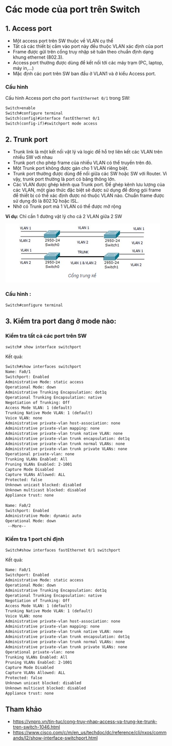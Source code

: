 # Các mode của port trên Switch

## 1. Access port
- Một access port trên SW thuộc về VLAN cụ thể
- Tất cả các thiết bị cắm vào port này đều thuộc VLAN xác định của port
- Frame được gửi trên cổng truy nhập sẽ tuân theo chuẩn định dạng khung ethernet (802.3).
- Access port thường được dùng để kết nối tới các máy trạm (PC, laptop, máy in,...)
- Mặc định các port trên SW ban đầu ở VLAN1 và ở kiểu Access port.

### Cấu hình
Cấu hình Access port cho port `fastEthernet 0/1` trong SW:
```
Switch>enable 
Switch#configure terminal 
Switch(config)#interface fastEthernet 0/1
Switch(config-if)#switchport mode access 
```

## 2. Trunk port
- Trunk link là một kết nối vật lý và logic để hỗ trợ liên kết các VLAN trên nhiều SW với nhau
- Trunk port cho phép frame của nhiều VLAN có thể truyền trên đó. 
- Một Trunk port không được gán cho 1 VLAN riêng biệt.
- Trunk port thường được dùng để nối giữa các SW hoặc SW với Router. Vì vậy, trunk port thường là port có băng thông lớn.
- Các VLAN được ghép kênh qua Trunk port. Để ghép kênh lưu lượng của các VLAN, một giao thức đặc biệt sẽ được sử dụng để đóng gói frame để thiết bị có thể xác định được nó thuộc VLAN nào. Chuẩn frame được sử dụng đó là 802.1Q hoặc ISL.
- Nhờ có Trunk port mà 1 VLAN có thể được mở rộng

**Ví dụ:** Chỉ cần 1 đường vật lý cho cả 2 VLAN giữa 2 SW

<img src="..\images\Screenshot_25.png">

### Cấu hình :
```
Switch#configure terminal 
```

## 3. Kiểm tra port đang ở mode nào:
### Kiểm tra tất cả các port trên SW
```
switch# show interface switchport
```
Kết quả:
```
Switch#show interfaces switchport 
Name: Fa0/1
Switchport: Enabled
Administrative Mode: static access
Operational Mode: down
Administrative Trunking Encapsulation: dot1q
Operational Trunking Encapsulation: native
Negotiation of Trunking: Off
Access Mode VLAN: 1 (default)
Trunking Native Mode VLAN: 1 (default)
Voice VLAN: none
Administrative private-vlan host-association: none
Administrative private-vlan mapping: none
Administrative private-vlan trunk native VLAN: none
Administrative private-vlan trunk encapsulation: dot1q
Administrative private-vlan trunk normal VLANs: none
Administrative private-vlan trunk private VLANs: none
Operational private-vlan: none
Trunking VLANs Enabled: All
Pruning VLANs Enabled: 2-1001
Capture Mode Disabled
Capture VLANs Allowed: ALL
Protected: false
Unknown unicast blocked: disabled
Unknown multicast blocked: disabled
Appliance trust: none

Name: Fa0/2
Switchport: Enabled
Administrative Mode: dynamic auto
Operational Mode: down
 --More-- 
```

### Kiểm tra 1 port chỉ định
```
Switch#show interfaces fastEthernet 0/1 switchport
```
Kết quả:
```
Name: Fa0/1
Switchport: Enabled
Administrative Mode: static access
Operational Mode: down
Administrative Trunking Encapsulation: dot1q
Operational Trunking Encapsulation: native
Negotiation of Trunking: Off
Access Mode VLAN: 1 (default)
Trunking Native Mode VLAN: 1 (default)
Voice VLAN: none
Administrative private-vlan host-association: none
Administrative private-vlan mapping: none
Administrative private-vlan trunk native VLAN: none
Administrative private-vlan trunk encapsulation: dot1q
Administrative private-vlan trunk normal VLANs: none
Administrative private-vlan trunk private VLANs: none
Operational private-vlan: none
Trunking VLANs Enabled: All
Pruning VLANs Enabled: 2-1001
Capture Mode Disabled
Capture VLANs Allowed: ALL
Protected: false
Unknown unicast blocked: disabled
Unknown multicast blocked: disabled
Appliance trust: none
```

## Tham khảo
- https://vnpro.vn/tin-tuc/cong-truy-nhap-access-va-trung-ke-trunk-tren-switch-1046.html
- https://www.cisco.com/c/m/en_us/techdoc/dc/reference/cli/nxos/commands/l2/show-interface-switchport.html